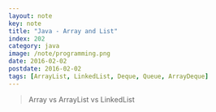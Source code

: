 ```yaml
---
layout: note
key: note
title: "Java - Array and List"
index: 202
category: java
image: /note/programming.png
date: 2016-02-02
postdate: 2016-02-02
tags: [ArrayList, LinkedList, Deque, Queue, ArrayDeque]
---
```


> Array vs ArrayList vs LinkedList

